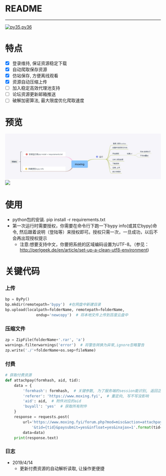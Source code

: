 # README
*****
[![py35,py36](https://img.shields.io/badge/Python-3.5|3.6,3|7-green.svg)](https://github.com/Amd794)

# 特点
- [x] 登录维持, 保证资源稳定下载
- [x] 自动爬取保存资源
- [x] 仿站保存, 方便离线观看
- [x] 资源自动压缩上传
- [ ] 加入稳定高效代理池支持
- [ ] 论坛资源更新邮箱推送
- [ ] 破解加密算法, 最大限度优化爬取速度

# 预览
![](./mx.jpg)
![](./moxingv1_1.gif)

# 使用
+ python包的安装. pip install -r requirements.txt
+ 第一次运行时需要授权，你需要在命令行下跑一下bypy info(或其它bypy)命令, 然后跟着说明（登陆等）来授权即可。授权只需一次，一旦成功，以后不会再出现授权提示
  + 注意:想要支持中文，你要把系统的区域编码设置为UTF-8。（参见：http://perlgeek.de/en/article/set-up-a-clean-utf8-environment)
  
# 关键代码
### 上传
```python
bp = ByPy()
bp.mkdir(remotepath='bypy')  #在网盘中新建目录
bp.upload(localpath=folderName, remotepath=folderName,
              ondup='newcopy')  # 将本地文件上传到百度云盘中
```
### 压缩文件
```python
zp = ZipFile(folderName+'.rar', 'a')
warnings.filterwarnings('error')  # 将警告转换为异常,ignore忽略警告
zp.write('./'+folderName+os.sep+fileName)
```

### 付费
```python
# 获取付费资源
def attachpay(formhash, aid, tid):
    data = {
        'formhash': formhash,  # 关键参数, 为了服务端的session能识别, 返回正确的下载路径
        'referer': 'https://www.moxing.fyi',  # 重定向, 写不写没影响
        'aid': aid,  # 附件对应的aid
        'buyall': 'yes'  # 获取所有附件
    }
    response = requests.post(
        url='https://www.moxing.fyi/forum.php?mod=misc&action=attachpay' +
            '&tid={tid}&paysubmit=yes&infloat=yes&inajax=1'.format(tid=tid),
        data=data)
    print(response.text)
```

### 日志
+ 2019/4/14
  + 更新付费资源的自动解析读取, 让操作更便捷



